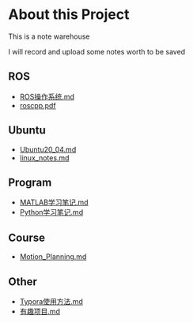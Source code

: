 # About this Project

This is a note warehouse

I will record and upload some notes worth to be saved

## ROS

* [ROS操作系统.md](./ROS操作系统.md)
* [roscpp.pdf](./roscpp.pdf)

## Ubuntu

* [Ubuntu20_04.md](./Ubuntu20_04.md)
* [linux_notes.md](./linux_notes.md)

## Program

* [MATLAB学习笔记.md](./MATLAB学习笔记.md)
* [Python学习笔记.md](./Python学习笔记.md)

## Course

* [Motion_Planning.md](Motion_Planning.md)

## Other

* [Typora使用方法.md](./Typora使用方法.md)
* [有趣项目.md](./有趣项目.md)
